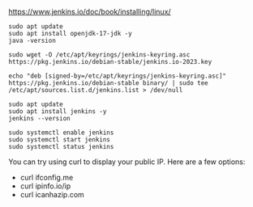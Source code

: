 https://www.jenkins.io/doc/book/installing/linux/

```
sudo apt update
sudo apt install openjdk-17-jdk -y
java -version
```
```
sudo wget -O /etc/apt/keyrings/jenkins-keyring.asc https://pkg.jenkins.io/debian-stable/jenkins.io-2023.key

echo "deb [signed-by=/etc/apt/keyrings/jenkins-keyring.asc]"  https://pkg.jenkins.io/debian-stable binary/ | sudo tee /etc/apt/sources.list.d/jenkins.list > /dev/null
```

```
sudo apt update
sudo apt install jenkins -y
jenkins --version
```

```
sudo systemctl enable jenkins
sudo systemctl start jenkins
sudo systemctl status jenkins
```
You can try using curl to display your public IP. Here are a few options:
- curl ifconfig.me
- curl ipinfo.io/ip
- curl icanhazip.com

